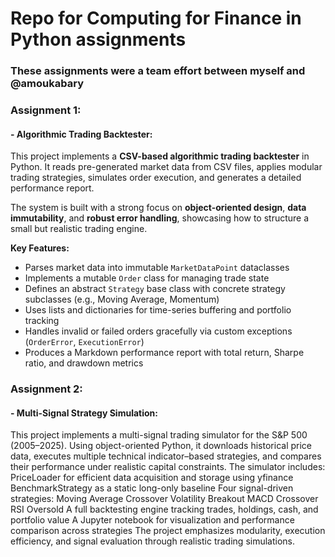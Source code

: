 # Repo for Computing for Finance in Python assignments

### These assignments were a team effort between myself and @amoukabary
### Assignment 1: 
#### - Algorithmic Trading Backtester: 
This project implements a **CSV-based algorithmic trading backtester** in Python. It reads pre-generated market data from CSV files, applies modular trading strategies, simulates order execution, and generates a detailed performance report.  

The system is built with a strong focus on **object-oriented design**, **data immutability**, and **robust error handling**, showcasing how to structure a small but realistic trading engine.  

**Key Features:**  
- Parses market data into immutable `MarketDataPoint` dataclasses  
- Implements a mutable `Order` class for managing trade state  
- Defines an abstract `Strategy` base class with concrete strategy subclasses (e.g., Moving Average, Momentum)  
- Uses lists and dictionaries for time-series buffering and portfolio tracking  
- Handles invalid or failed orders gracefully via custom exceptions (`OrderError`, `ExecutionError`)  
- Produces a Markdown performance report with total return, Sharpe ratio, and drawdown metrics  
  

### Assignment 2: 
#### - Multi-Signal Strategy Simulation: 
This project implements a multi-signal trading simulator for the S&P 500 (2005–2025). Using object-oriented Python, it downloads historical price data, executes multiple technical indicator–based strategies, and compares their performance under realistic capital constraints.
The simulator includes:
PriceLoader for efficient data acquisition and storage using yfinance
BenchmarkStrategy as a static long-only baseline
Four signal-driven strategies:
Moving Average Crossover
Volatility Breakout
MACD Crossover
RSI Oversold
A full backtesting engine tracking trades, holdings, cash, and portfolio value
A Jupyter notebook for visualization and performance comparison across strategies
The project emphasizes modularity, execution efficiency, and signal evaluation through realistic trading simulations.


